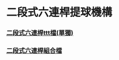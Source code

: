 # 二段式六連桿提球機構

### [二段式六連桿ttt檔\(單獨\)](https://github.com/40523249/cd2018_team14/blob/gh_pages/VPP4.ttt)

### [二段式六連桿組合檔](https://cad.onshape.com/documents/8fc800e459da6a0db4b1cf5e/w/f9d0acc5c427179cf6351ae8/e/cde346a58163e78abee674ae)





